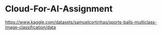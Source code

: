 # Cloud-For-AI-Assignment

https://www.kaggle.com/datasets/samuelcortinhas/sports-balls-multiclass-image-classification/data